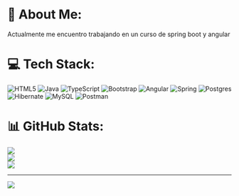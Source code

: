 # 💫 About Me:
 Actualmente me encuentro trabajando en un curso de spring boot y angular 


# 💻 Tech Stack:
![HTML5](https://img.shields.io/badge/html5-%23E34F26.svg?style=for-the-badge&logo=html5&logoColor=white) ![Java](https://img.shields.io/badge/java-%23ED8B00.svg?style=for-the-badge&logo=openjdk&logoColor=white) ![TypeScript](https://img.shields.io/badge/typescript-%23007ACC.svg?style=for-the-badge&logo=typescript&logoColor=white) ![Bootstrap](https://img.shields.io/badge/bootstrap-%238511FA.svg?style=for-the-badge&logo=bootstrap&logoColor=white) ![Angular](https://img.shields.io/badge/angular-%23DD0031.svg?style=for-the-badge&logo=angular&logoColor=white) ![Spring](https://img.shields.io/badge/spring-%236DB33F.svg?style=for-the-badge&logo=spring&logoColor=white) ![Postgres](https://img.shields.io/badge/postgres-%23316192.svg?style=for-the-badge&logo=postgresql&logoColor=white) ![Hibernate](https://img.shields.io/badge/Hibernate-59666C?style=for-the-badge&logo=Hibernate&logoColor=white) ![MySQL](https://img.shields.io/badge/mysql-4479A1.svg?style=for-the-badge&logo=mysql&logoColor=white) ![Postman](https://img.shields.io/badge/Postman-FF6C37?style=for-the-badge&logo=postman&logoColor=white)
# 📊 GitHub Stats:
![](https://github-readme-stats.vercel.app/api?username=ObandoGarcia&theme=dark&hide_border=false&include_all_commits=false&count_private=false)<br/>
![](https://nirzak-streak-stats.vercel.app/?user=ObandoGarcia&theme=dark&hide_border=false)<br/>
![](https://github-readme-stats.vercel.app/api/top-langs/?username=ObandoGarcia&theme=dark&hide_border=false&include_all_commits=false&count_private=false&layout=compact)

---
[![](https://visitcount.itsvg.in/api?id=ObandoGarcia&icon=0&color=0)](https://visitcount.itsvg.in)

<!-- Proudly created with GPRM ( https://gprm.itsvg.in ) -->
